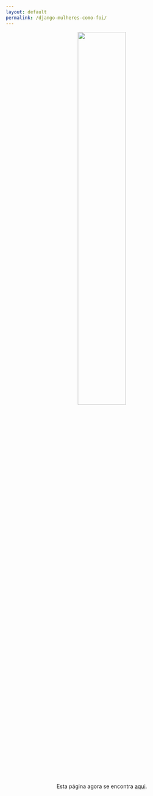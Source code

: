 ```yaml
---
layout: default
permalink: /django-mulheres-como-foi/
---
```


<div align="center">
  <img width="50%" height="50%" src="https://http.cat/302" />
</div>
<p style="text-align: center;">Esta página agora se encontra <a href="{{site.baseUrl}}/mulhertec/2016/05/15/django-mulheres-como-foi.html">aqui</a>.</p>